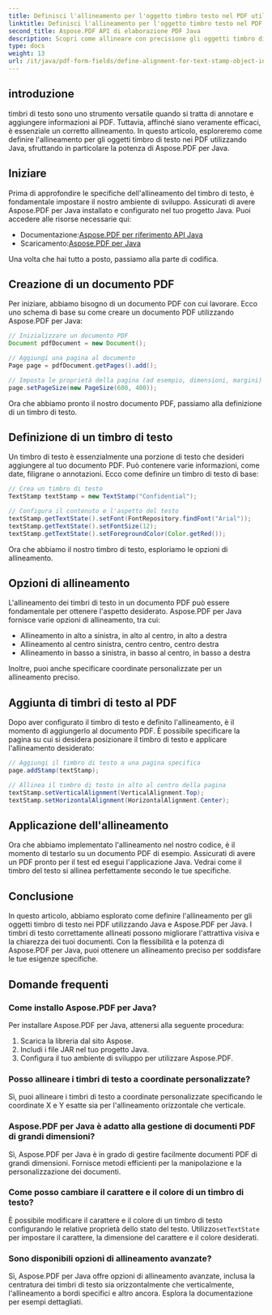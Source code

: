 ```yaml
---
title: Definisci l'allineamento per l'oggetto timbro testo nel PDF utilizzando Java
linktitle: Definisci l'allineamento per l'oggetto timbro testo nel PDF utilizzando Java
second_title: Aspose.PDF API di elaborazione PDF Java
description: Scopri come allineare con precisione gli oggetti timbro di testo nei PDF utilizzando Java con Aspose.PDF per Java. Migliora l'aspetto e la leggibilità del documento.
type: docs
weight: 13
url: /it/java/pdf-form-fields/define-alignment-for-text-stamp-object-in-pdf-using-java/
---
```


## introduzione

timbri di testo sono uno strumento versatile quando si tratta di annotare e aggiungere informazioni ai PDF. Tuttavia, affinché siano veramente efficaci, è essenziale un corretto allineamento. In questo articolo, esploreremo come definire l'allineamento per gli oggetti timbro di testo nei PDF utilizzando Java, sfruttando in particolare la potenza di Aspose.PDF per Java.

## Iniziare

Prima di approfondire le specifiche dell'allineamento del timbro di testo, è fondamentale impostare il nostro ambiente di sviluppo. Assicurati di avere Aspose.PDF per Java installato e configurato nel tuo progetto Java. Puoi accedere alle risorse necessarie qui:

-  Documentazione:[Aspose.PDF per riferimento API Java](https://reference.aspose.com/pdf/java/)
-  Scaricamento:[Aspose.PDF per Java](https://releases.aspose.com/pdf/java/)

Una volta che hai tutto a posto, passiamo alla parte di codifica.

## Creazione di un documento PDF

Per iniziare, abbiamo bisogno di un documento PDF con cui lavorare. Ecco uno schema di base su come creare un documento PDF utilizzando Aspose.PDF per Java:

```java
// Inizializzare un documento PDF
Document pdfDocument = new Document();

// Aggiungi una pagina al documento
Page page = pdfDocument.getPages().add();

// Imposta le proprietà della pagina (ad esempio, dimensioni, margini)
page.setPageSize(new PageSize(600, 400));
```

Ora che abbiamo pronto il nostro documento PDF, passiamo alla definizione di un timbro di testo.

## Definizione di un timbro di testo

Un timbro di testo è essenzialmente una porzione di testo che desideri aggiungere al tuo documento PDF. Può contenere varie informazioni, come date, filigrane o annotazioni. Ecco come definire un timbro di testo di base:

```java
// Crea un timbro di testo
TextStamp textStamp = new TextStamp("Confidential");

// Configura il contenuto e l'aspetto del testo
textStamp.getTextState().setFont(FontRepository.findFont("Arial"));
textStamp.getTextState().setFontSize(12);
textStamp.getTextState().setForegroundColor(Color.getRed());
```

Ora che abbiamo il nostro timbro di testo, esploriamo le opzioni di allineamento.

## Opzioni di allineamento

L'allineamento dei timbri di testo in un documento PDF può essere fondamentale per ottenere l'aspetto desiderato. Aspose.PDF per Java fornisce varie opzioni di allineamento, tra cui:

- Allineamento in alto a sinistra, in alto al centro, in alto a destra
- Allineamento al centro sinistra, centro centro, centro destra
- Allineamento in basso a sinistra, in basso al centro, in basso a destra

Inoltre, puoi anche specificare coordinate personalizzate per un allineamento preciso.

## Aggiunta di timbri di testo al PDF

Dopo aver configurato il timbro di testo e definito l'allineamento, è il momento di aggiungerlo al documento PDF. È possibile specificare la pagina su cui si desidera posizionare il timbro di testo e applicare l'allineamento desiderato:

```java
// Aggiungi il timbro di testo a una pagina specifica
page.addStamp(textStamp);

// Allinea il timbro di testo in alto al centro della pagina
textStamp.setVerticalAlignment(VerticalAlignment.Top);
textStamp.setHorizontalAlignment(HorizontalAlignment.Center);
```

## Applicazione dell'allineamento

Ora che abbiamo implementato l'allineamento nel nostro codice, è il momento di testarlo su un documento PDF di esempio. Assicurati di avere un PDF pronto per il test ed esegui l'applicazione Java. Vedrai come il timbro del testo si allinea perfettamente secondo le tue specifiche.

## Conclusione

In questo articolo, abbiamo esplorato come definire l'allineamento per gli oggetti timbro di testo nei PDF utilizzando Java e Aspose.PDF per Java. I timbri di testo correttamente allineati possono migliorare l'attrattiva visiva e la chiarezza dei tuoi documenti. Con la flessibilità e la potenza di Aspose.PDF per Java, puoi ottenere un allineamento preciso per soddisfare le tue esigenze specifiche.

## Domande frequenti

### Come installo Aspose.PDF per Java?

Per installare Aspose.PDF per Java, attenersi alla seguente procedura:
1. Scarica la libreria dal sito Aspose.
2. Includi i file JAR nel tuo progetto Java.
3. Configura il tuo ambiente di sviluppo per utilizzare Aspose.PDF.

### Posso allineare i timbri di testo a coordinate personalizzate?

Sì, puoi allineare i timbri di testo a coordinate personalizzate specificando le coordinate X e Y esatte sia per l'allineamento orizzontale che verticale.

### Aspose.PDF per Java è adatto alla gestione di documenti PDF di grandi dimensioni?

Sì, Aspose.PDF per Java è in grado di gestire facilmente documenti PDF di grandi dimensioni. Fornisce metodi efficienti per la manipolazione e la personalizzazione dei documenti.

### Come posso cambiare il carattere e il colore di un timbro di testo?

 È possibile modificare il carattere e il colore di un timbro di testo configurando le relative proprietà dello stato del testo. Utilizzo`setTextState` per impostare il carattere, la dimensione del carattere e il colore desiderati.

### Sono disponibili opzioni di allineamento avanzate?

Sì, Aspose.PDF per Java offre opzioni di allineamento avanzate, inclusa la centratura dei timbri di testo sia orizzontalmente che verticalmente, l'allineamento a bordi specifici e altro ancora. Esplora la documentazione per esempi dettagliati.